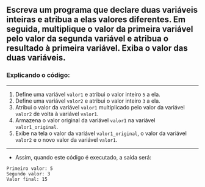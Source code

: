 ## Escreva um programa que declare duas variáveis inteiras e atribua a elas valores diferentes. Em seguida, multiplique o valor da primeira variável pelo valor da segunda variável e atribua o resultado à primeira variável. Exiba o valor das duas variáveis.

### Explicando o código:
---

1. Define uma variável `valor1` e atribui o valor inteiro `5` a ela.
2. Define uma variável `valor2` e atribui o valor inteiro `3` a ela.
3. Atribui o valor da variável `valor1` multiplicado pelo valor da variável `valor2` de volta à variável `valor1`.
4. Armazena o valor original da variável `valor1` na variável `valor1_original`.
5. Exibe na tela o valor da variável `valor1_original`, o valor da variável `valor2` e o novo valor da variável `valor1`.

---

- Assim, quando este código é executado, a saída será:

```
Primeiro valor: 5
Segundo valor: 3
Valor final: 15 
```

